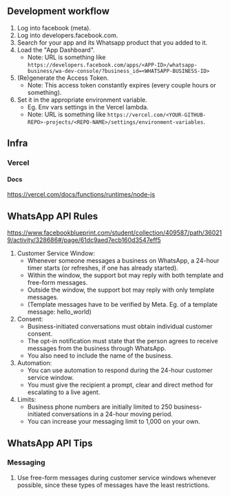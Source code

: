 ## Development workflow

1. Log into facebook (meta).
2. Log into developers.facebook.com.
3. Search for your app and its Whatsapp product that you added to it.
4. Load the "App Dashboard".
    - Note: URL is something like `https://developers.facebook.com/apps/<APP-ID>/whatsapp-business/wa-dev-console/?business_id=<WHATSAPP-BUSINESS-ID>`
5. (Re)generate the Access Token.
    - Note: This access token constantly expires (every couple hours or something).
6. Set it in the appropriate environment variable.
    - Eg. Env vars settings in the Vercel lambda.
    - Note: URL is something like `https://vercel.com/<YOUR-GITHUB-REPO>-projects/<REPO-NAME>/settings/environment-variables`.

## Infra

### Vercel

#### Docs

https://vercel.com/docs/functions/runtimes/node-js

## WhatsApp API Rules

https://www.facebookblueprint.com/student/collection/409587/path/360219/activity/328686#/page/61dc9aed7ecb160d3547eff5

1. Customer Service Window:
    - Whenever someone messages a business on WhatsApp, a 24-hour timer starts (or refreshes, if one has already started).
    - Within the window, the support bot may reply with both template and free-form messages.
    - Outside the window, the support bot may reply with only template messages.
    - (Template messages have to be verified by Meta. Eg. of a template message: hello_world)
1. Consent:
    - Business-initiated conversations must obtain individual customer consent. 
    - The opt-in notification must state that the person agrees to receive messages from the business through WhatsApp. 
    - You also need to include the name of the business. 
1. Automation:
    - You can use automation to respond during the 24-hour customer service window.
    - You must give the recipient a prompt, clear and direct method for escalating to a live agent.
1. Limits:
    - Business phone numbers are initially limited to 250 business-initiated conversations in a 24-hour moving period.
    - You can increase your messaging limit to 1,000 on your own.

## WhatsApp API Tips

### Messaging

1. Use free-form messages during customer service windows whenever possible, since these types of messages have the least restrictions.

